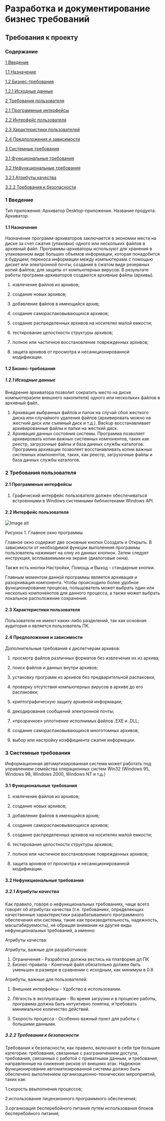 # **Разработка и документирование бизнес требований**

## Требования к проекту

### Содержание
[1 Введение](#1-%D0%B2%D0%B2%D0%B5%D0%B4%D0%B5%D0%BD%D0%B8%D0%B5)

[1.1 Назначение](#11-%D0%BD%D0%B0%D0%B7%D0%BD%D0%B0%D1%87%D0%B5%D0%BD%D0%B8%D0%B5)

[1.2 Бизнес-требования](#12-%D0%B1%D0%B8%D0%B7%D0%BD%D0%B5%D1%81-%D1%82%D1%80%D0%B5%D0%B1%D0%BE%D0%B2%D0%B0%D0%BD%D0%B8%D1%8F)

[1.2.1 Исходные данные](#121-%D0%B8%D1%81%D1%85%D0%BE%D0%B4%D0%BD%D1%8B%D0%B5-%D0%B4%D0%B0%D0%BD%D0%BD%D1%8B%D0%B5)

[2 Требования пользователя](#2-%D1%82%D1%80%D0%B5%D0%B1%D0%BE%D0%B2%D0%B0%D0%BD%D0%B8%D1%8F-%D0%BF%D0%BE%D0%BB%D1%8C%D0%B7%D0%BE%D0%B2%D0%B0%D1%82%D0%B5%D0%BB%D1%8F)

[2.1 Программные интерфейсы](#21-%D0%BF%D1%80%D0%BE%D0%B3%D1%80%D0%B0%D0%BC%D0%BC%D0%BD%D1%8B%D0%B5-%D0%B8%D0%BD%D1%82%D0%B5%D1%80%D1%84%D0%B5%D0%B9%D1%81%D1%8B)

[2.2 Интерфейс пользователя](#22-%D0%B8%D0%BD%D1%82%D0%B5%D1%80%D1%84%D0%B5%D0%B9%D1%81-%D0%BF%D0%BE%D0%BB%D1%8C%D0%B7%D0%BE%D0%B2%D0%B0%D1%82%D0%B5%D0%BB%D1%8F)

[2.3 Характеристики пользователей](#23-%D1%85%D0%B0%D1%80%D0%B0%D0%BA%D1%82%D0%B5%D1%80%D0%B8%D1%81%D1%82%D0%B8%D0%BA%D0%B8-%D0%BF%D0%BE%D0%BB%D1%8C%D0%B7%D0%BE%D0%B2%D0%B0%D1%82%D0%B5%D0%BB%D1%8F)

[2.4 Предположения и зависимости](#24-%D0%BF%D1%80%D0%B5%D0%B4%D0%BF%D0%BE%D0%BB%D0%BE%D0%B6%D0%B5%D0%BD%D0%B8%D1%8F-%D0%B8-%D0%B7%D0%B0%D0%B2%D0%B8%D1%81%D0%B8%D0%BC%D0%BE%D1%81%D1%82%D0%B8)

[3 Системные требования](#3-%D1%81%D0%B8%D1%81%D1%82%D0%B5%D0%BC%D0%BD%D1%8B%D0%B5-%D1%82%D1%80%D0%B5%D0%B1%D0%BE%D0%B2%D0%B0%D0%BD%D0%B8%D1%8F)

[3.1 Функциональные требования](#31--%D1%84%D1%83%D0%BD%D0%BA%D1%86%D0%B8%D0%BE%D0%BD%D0%B0%D0%BB%D1%8C%D0%BD%D1%8B%D0%B5-%D1%82%D1%80%D0%B5%D0%B1%D0%BE%D0%B2%D0%B0%D0%BD%D0%B8%D1%8F)

[3.2 Нефункциональные требования](#32-%D0%BD%D0%B5%D1%84%D1%83%D0%BD%D0%BA%D1%86%D0%B8%D0%BE%D0%BD%D0%B0%D0%BB%D1%8C%D0%BD%D1%8B%D0%B5-%D1%82%D1%80%D0%B5%D0%B1%D0%BE%D0%B2%D0%B0%D0%BD%D0%B8%D1%8F)

[3.2.1 Атрибуты качества](#321-%D0%B0%D1%82%D1%80%D0%B8%D0%B1%D1%83%D1%82%D1%8B-%D0%BA%D0%B0%D1%87%D0%B5%D1%81%D1%82%D0%B2%D0%B0)

[3.2.2 Требования к безопасности](#322-%D1%82%D1%80%D0%B5%D0%B1%D0%BE%D0%B2%D0%B0%D0%BD%D0%B8%D1%8F-%D0%BA-%D0%B1%D0%B5%D0%B7%D0%BE%D0%BF%D0%B0%D1%81%D0%BD%D0%BE%D1%81%D1%82%D0%B8)

### 1 Введение

  Тип приложения: Архиватор Desktop-приложение.
Название продукта: Архиватор.

#### 1.1 Назначение

  Назначение программ-архиваторов заключается в экономии места на диске за счет сжатия (упаковки) одного или нескольких файлов в архивный файл. Программы-архиваторы используют для хранения в упакованном виде больших объемов информации, которая понадобится в будущем; переноса информации между компьютерами с помощью дискет или электронной почты; создания в сжатом виде резервных копий файлов; для защиты от компьютерных вирусов. В результате работы программ-архиваторов создаются архивные файлы (архивы).
  
1. извлечение файлов из архивов;

2. создание новых архивов;

3. добавление файлов в имеющийся архив;

4. создание самораспаковывающихся архивов;

5. создание распределенных архивов на носителях малой емкости;

6. тестирование целостности структуры архивов;

7. полное или частичное восстановление поврежденных архивов;

8. защита архивов от просмотра и несанкционированной модификации.

#### 1.2 Бизнес-требования

##### 1.2.1 Исходные данные

  Внедрение архиватора позволит сократить место на диске компьютера(или внешнего накопителя) одного или нескольких файлов в архивный файл.
 1. Архивация выбранных файлов и папок на случай сбоя жесткого диска или случайного удаления файлов (архивировать можно на жесткий диск или съемный диск и т.д.). Backup восстанавливает архивированные файлы и папки на жесткий диск.
 2. Архивация данных состояния системы. Программа позволяет архивировать копии важных системных компонентов, таких как реестр, загрузочные файлы и база данных службы каталогов. Программа архивации позволяет восстанавливать копии важных системных компонентов, таких, как реестр, загрузочные файлы и база данных службы каталогов.
  
### 2 Требования пользователя

#### 2.1 Программные интерфейсы
  
  1. Графический интерфейс пользователя должен обеспечиваться встроенными в Windows системными библиотеками Windows API.
  
 #### 2.2 Интерфейс пользователя
 
 ![Image alt](https://github.com/masik93/laboratornaya2/blob/master/image/top.7f66cff1.png?raw=true "Optional Title")
 
 Рисунок 1. Главное окно программы
 
 Главное окно содержит две основные кнопки Созздать и Открыть. 
 В зависимости от необходимой функции выполенния программы пользователь нажимает на олну из данных кнопнок. Затем следует инструкция,
 всплываемыми на экране (диалоговые окна). 
 
 Также есть кнопки Настройки, Помощь и Выход - стандарные кнопки. 
 
 Главным моментом данной программы является архивация и разорхивация компонента. 
 Чтобы происходило более удобное функционирование процесаа, польщователь может выбрать один или несколько компоненотов для 
 данного процесса, а также может выбрать локальное расположение сохранения.
 
 #### 2.3 Характеристики пользователя
 
 Пользователи не имеют каких-либо разделений, так как основная аудитория и является пользователь ПК.
 
  #### 2.4 Предположения и зависимости
  
  Дополнительные требования к диспетчерам архивов:
  
1. просмотр файлов различных форматов без извлечения их из архива;

2. поиск файлов и данных внутри архивов;

3. установку программ из архивов без предварительной распаковки;

4. проверку отсутствия компьютерных вирусов в архиве до его распаковки;

5. криптографическую защиту архивной информации;

6. декодирование сообщений электронной почты;

7. «прозрачное» уплотнение исполнимых файлов .ЕХЕ и .DLL;

8. создание самораспаковывающихся многотомных архивов;

9. выбор или настройку коэффициента сжатия информации.
 
 ### 3 Системные требования
 
 Информационная автоматизированная система может работать под управлением семейства операционных систем Win32 (Windows 95, Windows 98, Windows 2000, Windows NT и т.д.) 
 

#### 3.1  Функциональные требования

1. извлечение файлов из архивов;

2. создание новых архивов;

3. добавление файлов в имеющийся архив;

4. создание самораспаковывающихся архивов;

5. создание распределенных архивов на носителях малой емкости;

6. тестирование целостности структуры архивов;

7. полное или частичное восстановление поврежденных архивов;

8. защита архивов от просмотра и несанкционированной модификации.
  
#### 3.2 Нефункциональные требования

##### 3.2.1 Атрибуты качества

Как правило, говоря о нефункциональных требованиях, чаще всего говорят об атрибутах качества (т.е. требованиях, определяющих качественные характеристики разрабатываемого программного обеспечения или системы, такие как производительность, надежность, масштабируемость), не обращая внимания на другие виды нефункциональных требований, а именно:

 Атрибуты качества:
 
 Атрибуты, важные для разработчиков:
 1. Ограничения - Разработка должна вестись на платформе дл ПК
 2. Бизнес-правила - Конечный файл обязательно должен быть уменьшен в размере в сравнении с исходным, как минимум в 0.8
 
 Атрибуты, важные для пользователей:
 1. Внешние интерфейсы - Удобство в использовании.
 
 2. Лёгкость в эксплуатации - Во время загрузки и в процесее работы, программа должна быть интуитивно понятна, и требовать минимальное количество действий.
 
 3. Скорость процесса - Особенно важный пункт для работы с большими данными.
 
 ##### 3.2.2 Требования к безопасности
 
Требования к безопасности, как правило, включают в себя три большие категории: требования, связанные с разграничением доступа, требования, связанные с работой с приватными данным, и требования, направленные на снижение рисков от внешних атак.
Надежное функционирование автоматизированной системы должно быть обеспечено выполнением организационно-технических мероприятий, таких как:

1.скорость ввыполнения процессов;

2.использование лицензионного программного обеспечения;

3.организация бесперебойного питания путем использования блоков бесперебойного питания;
